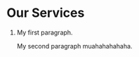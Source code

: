 <html>
  <head>
    <script>
      document.write(document.lastModified)
    </script>
  </head>
  <body>
    <h1>
      Our Services
    </h1>
     <ol>
       <li>
    <p>
      My first paragraph.
    </p>
         </li>
    <p>
      My second paragraph muahahahahaha.
    </p>
    </ol>
  </body>
</html>
